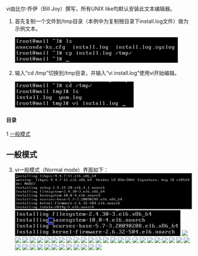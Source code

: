 vi由比尔·乔伊（Bill Joy）撰写，所有UNIX like均默认安装此文本编辑器。

1. 首先复制一个文件到/tmp目录（本例中为复制根目录下install.log文件）做为示例文本。
	
	![](img/vi/fig1.png?raw=true)

2. 输入“cd /tmp”切换到/tmp目录，并输入“vi install.log”使用vi开始编辑。
	
	![](img/vi/fig2.png?raw=true)

#### 目录
1 [一般模式](#一般模式)

## 一般模式

3. vi一般模式（Normal mode）界面如下：
![](img/vi/fig3.png?raw=true)
![](img/vi/fig4.png?raw=true)
![](img/vi/fig5.png?raw=true)
![](img/vi/fig6.png?raw=true)
![](img/vi/fig7.png?raw=true)
![](img/vi/fig8.png?raw=true)
![](img/vi/fig9.png?raw=true)
![](img/vi/fig10.png?raw=true)
![](img/vi/fig11.png?raw=true)
![](img/vi/fig12.png?raw=true)
![](img/vi/fig13.png?raw=true)
![](img/vi/fig14.png?raw=true)
![](img/vi/fig15.png?raw=true)
![](img/vi/fig16.png?raw=true)
![](img/vi/fig17.png?raw=true)
![](img/vi/fig18.png?raw=true)
![](img/vi/fig19.png?raw=true)
![](img/vi/fig20.png?raw=true)
![](img/vi/fig21.png?raw=true)
![](img/vi/fig22.png?raw=true)
![](img/vi/fig23.png?raw=true)
![](img/vi/fig24.png?raw=true)
![](img/vi/fig25.png?raw=true)
![](img/vi/fig26.png?raw=true)
![](img/vi/fig27.png?raw=true)
![](img/vi/fig28.png?raw=true)
![](img/vi/fig29.png?raw=true)
![](img/vi/fig30.png?raw=true)
![](img/vi/fig31.png?raw=true)
![](img/vi/fig32.png?raw=true)
![](img/vi/fig33.png?raw=true)
![](img/vi/fig34.png?raw=true)
![](img/vi/fig35.png?raw=true)
![](img/vi/fig36.png?raw=true)
![](img/apt-get/fig37.png?raw=true)
![](img/apt-get/fig38.png?raw=true)
![](img/apt-get/fig39.png?raw=true)
![](img/apt-get/fig40.png?raw=true)
![](img/apt-get/fig41.png?raw=true)
<!--stackedit_data:
eyJoaXN0b3J5IjpbLTE4NzYxMzI1N119
-->